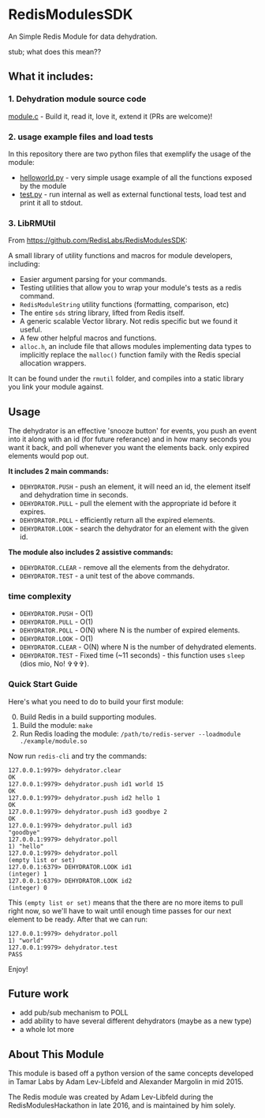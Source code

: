# RedisModulesSDK
An Simple Redis Module for data dehydration.

stub; what does this mean??

## What it includes:

### 1. Dehydration module source code

[module.c](module.c) - Build it, read it, love it, extend it (PRs are welcome)!

### 2. usage example files and load tests

In this repository there are two python files that exemplify the usage of the module:
* [helloworld.py](helloworld.py) - very simple usage example of all the functions exposed by the module
* [test.py](test.py) - run internal as well as external functional tests, load test and print it all to stdout.

### 3. LibRMUtil

From https://github.com/RedisLabs/RedisModulesSDK:

A small library of utility functions and macros for module developers, including:

* Easier argument parsing for your commands.
* Testing utilities that allow you to wrap your module's tests as a redis command.
* `RedisModuleString` utility functions (formatting, comparison, etc)
* The entire `sds` string library, lifted from Redis itself.
* A generic scalable Vector library. Not redis specific but we found it useful.
* A few other helpful macros and functions.
* `alloc.h`, an include file that allows modules implementing data types to implicitly replace the `malloc()` function family with the Redis special allocation wrappers.

It can be found under the `rmutil` folder, and compiles into a static library you link your module against.    

## Usage

The dehydrator is an effective 'snooze button' for events, you push an event into it along with an id (for future referance) and in how many seconds you want it back, and poll whenever you want the elements back. only expired elements would pop out.

**It includes 2 main commands:**

* `DEHYDRATOR.PUSH` - push an element, it will need an id, the element itself and dehydration time in seconds.
* `DEHYDRATOR.PULL` - pull the element with the appropriate id before it expires.
* `DEHYDRATOR.POLL` - efficiently return all the expired elements.
* `DEHYDRATOR.LOOK` - search the dehydrator for an element with the given id.

**The module also includes 2 assistive commands:**
* `DEHYDRATOR.CLEAR` - remove all the elements from the dehydrator.
* `DEHYDRATOR.TEST`  - a unit test of the above commands.

### time complexity

* `DEHYDRATOR.PUSH`  - O(1)
* `DEHYDRATOR.PULL`  - O(1)
* `DEHYDRATOR.POLL`  - O(N) where N is the number of expired elements.
* `DEHYDRATOR.LOOK`  - O(1)
* `DEHYDRATOR.CLEAR` - O(N) where N is the number of dehydrated elements.
* `DEHYDRATOR.TEST`  - Fixed time (~11 seconds) - this function uses `sleep` (dios mio, No! &#x271e;&#x271e;&#x271e;).

### Quick Start Guide

Here's what you need to do to build your first module:

0. Build Redis in a build supporting modules.
1. Build the module: `make`
3. Run Redis loading the module: `/path/to/redis-server --loadmodule ./example/module.so`

Now run `redis-cli` and try the commands:

```
127.0.0.1:9979> dehydrator.clear
OK
127.0.0.1:9979> dehydrator.push id1 world 15
OK
127.0.0.1:9979> dehydrator.push id2 hello 1
OK
127.0.0.1:9979> dehydrator.push id3 goodbye 2
OK
127.0.0.1:9979> dehydrator.pull id3
"goodbye"
127.0.0.1:9979> dehydrator.poll
1) "hello"
127.0.0.1:9979> dehydrator.poll
(empty list or set)
127.0.0.1:6379> DEHYDRATOR.LOOK id1
(integer) 1
127.0.0.1:6379> DEHYDRATOR.LOOK id2
(integer) 0
```

This `(empty list or set)` means that the there are no more items to pull right now, so we'll have to wait until enough time passes for our next element to be ready. After that we can run:

```
127.0.0.1:9979> dehydrator.poll
1) "world"
127.0.0.1:9979> dehydrator.test
PASS
```

Enjoy!


## Future work

* add pub/sub mechanism to POLL
* add ability to have several different dehydrators (maybe as a new type)
* a whole lot more

## About This Module

This module is based off a python version of the same concepts developed in Tamar Labs by Adam Lev-Libfeld and Alexander Margolin in mid 2015.

The Redis module was created by Adam Lev-Libfeld during the RedisModulesHackathon in late 2016, and is maintained by him solely.
